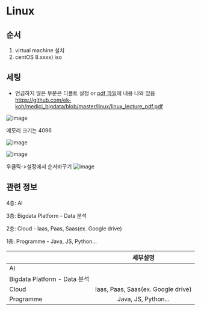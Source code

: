 # Linux
##  순서
1. virtual machine 설치
2. centOS 8.xxxx) iso

## 세팅
- 언급하지 않은 부분은 디폴트 설정 or [pdf 파일](linux/linux_lecture_pdf.pdf)에 내용 나와 있음
https://github.com/ek-koh/medici_bigdata/blob/master/linux/linux_lecture_pdf.pdf

![image](https://user-images.githubusercontent.com/58713684/71952142-fd67c500-3220-11ea-9206-3a97af5b36fe.png)

메모리 크기는 4096

![image](https://user-images.githubusercontent.com/58713684/71952292-80891b00-3221-11ea-8003-9a262f7cec1e.png)

![image](https://user-images.githubusercontent.com/58713684/71952395-deb5fe00-3221-11ea-89c4-2b5f8e482688.png)

우클릭->설정에서 순서바꾸기
![image](https://user-images.githubusercontent.com/58713684/71952459-19b83180-3222-11ea-88f8-2447e6d74013.png)

## 관련 정보
4층: AI

3층: Bigdata Platform - Data 분석

2층: Cloud                             - Iaas, Paas, Saas(ex. Google drive)

1층: Programme                         - Java, JS, Python...


|  | 세부설명 |
|---|:---:|
| AI | |
| Bigdata Platform - Data 분석 | |
| Cloud | Iaas, Paas, Saas(ex. Google drive) |
| Programme | Java, JS, Python... |
